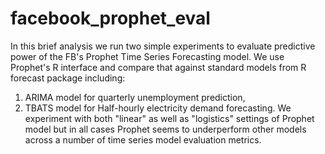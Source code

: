# facebook_prophet_eval
In this brief analysis we run two simple experiments to evaluate predictive power of the FB's Prophet Time Series Forecasting model.
We use Prophet's R interface and compare that against standard models from R forecast package including:
  1) ARIMA model for quarterly unemployment prediction,
  2) TBATS model for Half-hourly electricity demand forecasting.
We experiment with both "linear" as well as "logistics" settings of Prophet model but in all cases Prophet seems to underperform other models across a number of time series model evaluation metrics.
